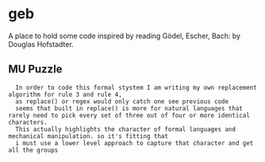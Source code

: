 # geb
A place to hold some code inspired by reading Gödel, Escher, Bach:  by Douglas Hofstadter.


## MU Puzzle
      
      In order to code this formal stystem I am writing my own replacement algorithm for rule 3 and rule 4, 
      as replace() or regex would only catch one see previous code
      seems that built in replace() is more for natural languages that rarely need to pick every set of three out of four or more identical characters.
      This actually highlights the character of formal languages and mechanical manipulation. so it's fitting that
      i must use a lower level approach to capture that character and get all the groups

